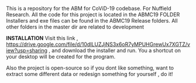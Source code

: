 This is a repository for the ABM for CoViD-19 codebase. 
For Nuffield Research.
All the code for this project is located in the ABMC19 FOLDER
Installers and exe files can be found in the ABMC19 Release folders.
All other folders in the master dir are related to development

<b>INSTALLATION</b>
Visit this link , https://drive.google.com/file/d/10dILUZJjNS3x6oR7yMPUHGrewUx7XGTZ/view?usp=sharing , and download the installer and run. You a shortcut on your desktop will be created for the program.

Also the project is open-source so if you dont like something, want to extract some different data or redesign something for yourself , do it!
